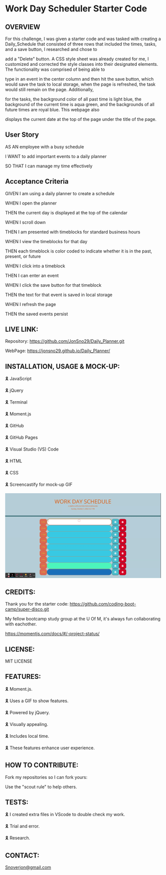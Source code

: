 # Work Day Scheduler Starter Code

## OVERVIEW

For this challenge, I was given a starter code and was tasked with creating a Daily_Schedule that consisted of three rows that included the times, tasks, and a save button, I researched and chose to

add a "Delete" button. A CSS style sheet was already created for me, I customized and corrected the style classes into their designated elements. The functionality was comprised of being able to 

type in an event in the center column and then hit the save button, which would save the task to local storage, when the page is refreshed, the task would still remain on the page. Additionally, 

for the tasks, the background color of all past time is light blue, the background of the current time is aqua green, and the backgrounds of all future times are royal blue. This webpage also 

displays the current date at the top of the page under the title of the page.

## User Story

AS AN employee with a busy schedule

I WANT to add important events to a daily planner

SO THAT I can manage my time effectively

## Acceptance Criteria

GIVEN I am using a daily planner to create a schedule

WHEN I open the planner

THEN the current day is displayed at the top of the calendar

WHEN I scroll down

THEN I am presented with timeblocks for standard business hours

WHEN I view the timeblocks for that day

THEN each timeblock is color coded to indicate whether it is in the past, present, or future

WHEN I click into a timeblock

THEN I can enter an event

WHEN I click the save button for that timeblock

THEN the text for that event is saved in local storage

WHEN I refresh the page

THEN the saved events persist

## LIVE LINK:

Repository: https://github.com/JonSno29/Daily_Planner.git

WebPage: https://jonsno29.github.io/Daily_Planner/

## INSTALLATION, USAGE & MOCK-UP:

🎗 JavaScript

🎗 jQuery

🎗 Terminal

🎗 Moment.js

🎗 GitHub

🎗 GitHub Pages

🎗 Visual Studio (VS) Code

🎗 HTML

🎗 CSS

🎗 Screencastify for mock-up GIF

![](ScheduleMU.gif)
 
## CREDITS:

Thank you for the starter code: https://github.com/coding-boot-camp/super-disco.git

My fellow bootcamp study group at the U Of M, it's always fun collaborating with eachother.

https://momentjs.com/docs/#/-project-status/

## LICENSE:

MIT LICENSE

## FEATURES:

🎗 Moment.js.

🎗 Uses a GIF to show features.

🎗 Powered by jQuery.

🎗 Visually appealing.

🎗 Includes local time.

🎗 These features enhance user experience.

## HOW TO CONTRIBUTE:

Fork my repositories so I can fork yours:

Use the "scout rule" to help others.

## TESTS:

🎗 I created extra files in VScode to double check my work.

🎗 Trial and error.

🎗 Research.

## CONTACT:

Snoverjon@gmail.com
